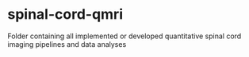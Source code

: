# spinal-cord-qmri
Folder containing all implemented or developed quantitative spinal cord imaging pipelines and data analyses
